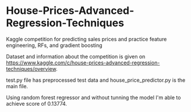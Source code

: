 # House-Prices-Advanced-Regression-Techniques
Kaggle competition for predicting sales prices and practice feature engineering, RFs, and gradient boosting

Dataset and information about the competition is given on https://www.kaggle.com/c/house-prices-advanced-regression-techniques/overview.

test.py file has preprocessed test data and house_price_predictor.py is the main file.

Using random forest regressor and without tunning the model I'm able to achieve score of 0.13774.
